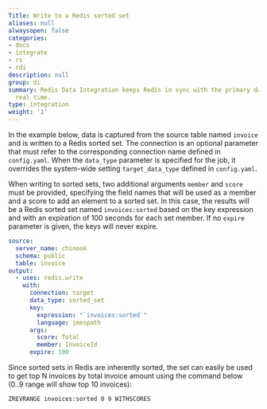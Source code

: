 ```yaml
---
Title: Write to a Redis sorted set
aliases: null
alwaysopen: false
categories:
- docs
- integrate
- rs
- rdi
description: null
group: di
summary: Redis Data Integration keeps Redis in sync with the primary database in near
  real time.
type: integration
weight: '1'
---
```


In the example below, data is captured from the source table named `invoice` and is written to a Redis sorted set. The connection is an optional parameter that must refer to the corresponding connection name defined in `config.yaml`. When the `data_type` parameter is specified for the job, it overrides the system-wide setting `target_data_type` defined in `config.yaml`.

When writing to sorted sets, two additional arguments `member` and `score` must be provided, specifying the field names that will be used as a member and a score to add an element to a sorted set. In this case, the results will be a Redis sorted set named `invoices:sorted` based on the key expression and with an expiration of 100 seconds for each set member. If no `expire` parameter is given, the keys will never expire.

```yaml
source:
  server_name: chinook
  schema: public
  table: invoice
output:
  - uses: redis.write
    with:
      connection: target
      data_type: sorted_set
      key:
        expression: "`invoices:sorted`"
        language: jmespath
      args:
        score: Total
        member: InvoiceId 
      expire: 100      
```

Since sorted sets in Redis are inherently sorted, the set can easily be used to get top N invoices by total invoice amount using the command below (0..9 range will show top 10 invoices):

```
ZREVRANGE invoices:sorted 0 9 WITHSCORES
```